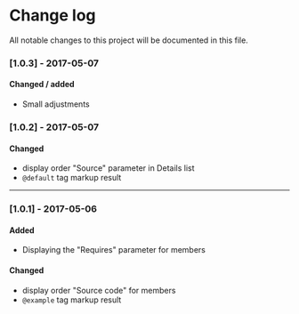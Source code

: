 # Change log
All notable changes to this project will be documented in this file.



### [1.0.3] - 2017-05-07

#### Changed / added
- Small adjustments 



### [1.0.2] - 2017-05-07

#### Changed
- display order "Source" parameter in Details list
- `@default` tag markup result

---

### [1.0.1] - 2017-05-06
#### Added
- Displaying the "Requires" parameter for members

#### Changed
- display order "Source code" for members
- `@example` tag markup result